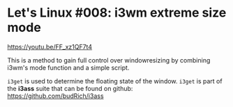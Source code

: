 # Let's Linux #008: i3wm extreme size mode

https://youtu.be/FF_xz1QF7t4

This is a method to gain full control over windowresizing by combining i3wm's mode function and a simple script.

`i3get` is used to determine the floating state of the window. `i3get` is part of the **i3ass** suite that can be found on github:  
https://github.com/budRich/i3ass  


